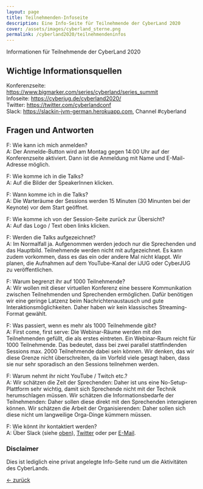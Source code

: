 ```yaml
---
layout: page
title: Teilnehmenden-Infoseite
description: Eine Info-Seite für Teilnehmende der CyberLand 2020
cover: /assets/images/cyberland_sterne.png
permalink: /cyberland2020/teilnehmendeninfos
---
```


Informationen für Teilnehmende der CyberLand 2020

## Wichtige Informationsquellen

Konferenzseite: <https://www.bigmarker.com/series/cyberland/series_summit>  
Infoseite: <https://cyberjug.de/cyberland2020/>  
Twitter: <https://twitter.com/cyberlandconf>  
Slack: <https://slackin-jvm-german.herokuapp.com>, Channel #cyberland  

## Fragen und Antworten

F: Wie kann ich mich anmelden?  
A: Der Anmelde-Button wird am Montag gegen 14:00 Uhr auf der Konferenzseite aktiviert. Dann ist die Anmeldung mit Name und E-Mail-Adresse möglich.

F: Wie komme ich in die Talks?  
A: Auf die Bilder der SpeakerInnen klicken.

F: Wann komme ich in die Talks?  
A: Die Warteräume der Sessions werden 15 Minuten (30 Minunten bei der Keynote) vor dem Start geöffnet.

F: Wie komme ich von der Session-Seite zurück zur Übersicht?  
A: Auf das Logo / Text oben links klicken.

F: Werden die Talks aufgezeichnet?  
A: Im Normalfall ja. Aufgenommen werden jedoch nur die Sprechenden und das Hauptbild. Teilnehmende werden nicht mit aufgezeichnet. Es kann zudem vorkommen, dass es das ein oder andere Mal nicht klappt. Wir planen, die Aufnahmen auf dem YouTube-Kanal der iJUG oder CyberJUG zu veröffentlichen.

F: Warum begrenzt ihr auf 1000 Teilnehmende?  
A: Wir wollen mit dieser virtuellen Konferenz eine bessere Kommunikation zwischen Teilnehmenden und Sprechenden ermöglichen. Dafür benötigen wir eine geringe Latzenz beim Nachrichtenaustausch und gute Interaktionsmöglichkeiten. Daher haben wir kein klassisches Streaming-Format gewählt.

F: Was passiert, wenn es mehr als 1000 Teilnehmende gibt?  
A: First come, first serve: Die Webinar-Räume werden mit den Teilnehmenden gefüllt, die als erstes eintreten. Ein Webinar-Raum reicht für 1000 Teilnehmende. Das bedeutet, dass bei zwei parallel stattfindenden Sessions max. 2000 Teilnehmende dabei sein können. Wir denken, das wir diese Grenze nicht überschreiten, da im Vorfeld viele gesagt haben, dass sie nur sehr sporadisch an den Sessions teilnehmen werden.

F: Warum nehmt ihr nicht YouTube / Twitch etc.?  
A: Wir schätzen die Zeit der Sprechenden: Daher ist uns eine No-Setup-Plattform sehr wichtig, damit sich Sprechende nicht mit der Technik herumschlagen müssen. Wir schätzen die Informationsbedarfe der Teilnehmenden: Daher sollen diese direkt mit den Sprechenden interagieren können. Wir schätzen die Arbeit der Organisierenden: Daher sollen sich diese nicht um langweilige Orga-Dinge kümmern müssen.

F: Wie könnt ihr kontaktiert werden?  
A: Über Slack (siehe [oben](#wichtige-informationsquellen)), [Twitter](https://twitter.com/cyberlandconf) oder per [E-Mail](mailto:cyberland@ijug.eu).



### Disclaimer

Dies ist lediglich eine privat angelegte Info-Seite rund um die Aktivitäten des CyberLands.

[&lt;- zurück](./)